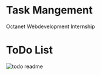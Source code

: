 # Task Mangement
Octanet Webdevelopment Internship

# ToDo List
![todo readme](https://github.com/rohhitsingh19/TASK-MANAGER/assets/154086284/1f17c1de-60b9-4735-a81c-c6c1e7d0bbef)

